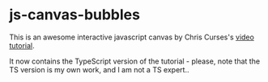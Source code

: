 # js-canvas-bubbles

This is an awesome interactive javascript canvas by Chris Curses's [video tutorial](https://www.youtube.com/watch?v=EO6OkltgudE).

It now contains the TypeScript version of the tutorial - please, note that the TS version is my own work, and I am not a TS expert..
